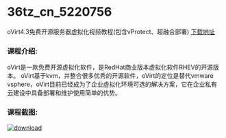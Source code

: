 # 36tz_cn_5220756
oVirt4.3免费开源服务器虚拟化视频教程(包含vProtect、超融合部署)
[下载地址](http://www.36tz.cn/article/5220756 "下载地址")
### 课程介绍:
oVirt是一款免费开源虚拟化软件，是RedHat商业版本虚拟化软件RHEV的开源版本。
oVirt基于kvm，并整合很多优秀的开源软件，oVirt的定位是替代vmware vsphere，oVirt目前已经成为了企业虚拟化环境可选的解决方案，它在企业私有云建设中具备部署和维护使用简单的优势。

### 课程截图:
[![download](http://36tz.cn/muke_img/2021_08_2-33.png "下载地址")](http://www.36tz.cn "下载地址")
